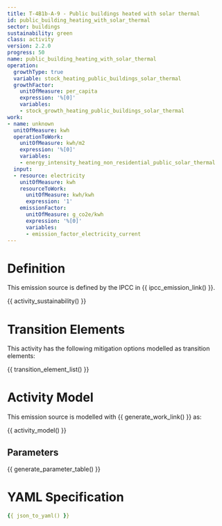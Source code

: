 ```yaml
---
title: T-4B1b-A-9 - Public buildings heated with solar thermal
id: public_building_heating_with_solar_thermal
sector: buildings
sustainability: green
class: activity
version: 2.2.0
progress: 50
name: public_building_heating_with_solar_thermal
operation:
  growthType: true
  variable: stock_heating_public_buildings_solar_thermal
  growthFactor:
    unitOfMeasure: per_capita
    expression: '%[0]'
    variables:
    - stock_growth_heating_public_buildings_solar_thermal
work:
- name: unknown
  unitOfMeasure: kwh
  operationToWork:
    unitOfMeasure: kwh/m2
    expression: '%[0]'
    variables:
    - energy_intensity_heating_non_residential_public_solar_thermal
  input:
  - resource: electricity
    unitOfMeasure: kwh
    resourceToWork:
      unitOfMeasure: kwh/kwh
      expression: '1'
    emissionFactor:
      unitOfMeasure: g_co2e/kwh
      expression: '%[0]'
      variables:
      - emission_factor_electricity_current
---
```

# Definition
This emission source is defined by the IPCC in {{ ipcc_emission_link() }}.


{{ activity_sustainability() }}

# Transition Elements

This activity has the following mitigation options modelled as transition elements:

{{ transition_element_list() }}

# Activity Model
This emission source is modelled with {{ generate_work_link() }} as:

{{ activity_model() }}

## Parameters

{{ generate_parameter_table() }}

# YAML Specification

```yaml
{{ json_to_yaml() }}
```